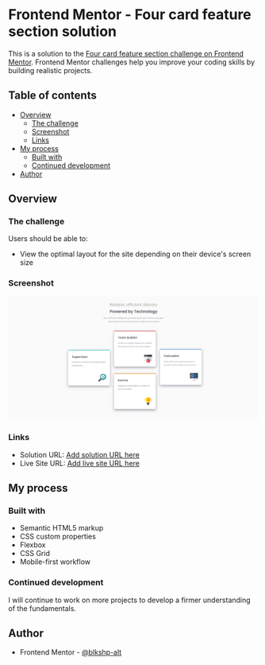 # Frontend Mentor - Four card feature section solution

This is a solution to the [Four card feature section challenge on Frontend Mentor](https://www.frontendmentor.io/challenges/four-card-feature-section-weK1eFYK). Frontend Mentor challenges help you improve your coding skills by building realistic projects. 

## Table of contents

- [Overview](#overview)
  - [The challenge](#the-challenge)
  - [Screenshot](#screenshot)
  - [Links](#links)
- [My process](#my-process)
  - [Built with](#built-with)
  - [Continued development](#continued-development)
- [Author](#author)



## Overview

### The challenge

Users should be able to:

- View the optimal layout for the site depending on their device's screen size

### Screenshot

![](./design/complete-layout.png)


### Links

- Solution URL: [Add solution URL here](https://github.com/blkshp-alt/four-card-feature-section.git)
- Live Site URL: [Add live site URL here](https://blkshp-alt-article-four-card-feature-section.netlify.app)

## My process

### Built with

- Semantic HTML5 markup
- CSS custom properties
- Flexbox
- CSS Grid
- Mobile-first workflow


### Continued development

I will continue to work on more projects to develop a firmer understanding of the fundamentals. 



## Author
- Frontend Mentor - [@blkshp-alt](https://www.frontendmentor.io/profile/blkshp-alt)



